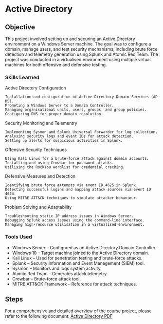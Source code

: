 # Active Directory

## Objective
This project involved setting up and securing an Active Directory environment on a Windows Server machine. The goal was to configure a domain, manage users, and test security mechanisms, including brute force detection and telemetry generation using Splunk and Atomic Red Team. The project was conducted in a virtualised environment using multiple virtual machines for both offensive and defensive testing.

### Skills Learned
Active Directory Configuration

    Installation and configuration of Active Directory Domain Services (AD DS).
    Promoting a Windows Server to a Domain Controller.
    Managing organisational units, users, groups, and group policies.
    Configuring DNS for proper domain resolution.

Security Monitoring and Telementry

    Implementing Sysmon and Splunk Universal Forwarder for log collection.
    Analysing security logs and event IDs for attack detection.
    Setting up alerts for suspicious activities in Splunk.

Offensive Security Techniques

    Using Kali Linux for a brute-force attack against domain accounts.
    Installing and using Crowbar for password attacks.
    Utilising the RockYou wordlist for credential cracking.


Defensive Measures and Detection

    Identifying brute force attempts via event ID 4625 in Splunk.
    Detecting successful logins and mapping attack sources via event ID 4624.
    Using MITRE ATT&CK techniques to simulate attacker behaviour.

Problem Solving and Adaptability

    Troubleshooting static IP address issues in Windows Server.
    Debugging Splunk access issues using the command-line interface.
    Managing high-resource utilisation in a virtualised environment.


### Tools Used
- Windows Server – Configured as an Active Directory Domain Controller.  
- Windows 10 – Target machine joined to the Active Directory domain.  
- Kali Linux – Used for penetration testing and brute-force attacks.  
- Splunk – Security Information and Event Management (SIEM) tool.  
- Sysmon – Monitors and logs system activity.  
- Atomic Red Team – Generates attack telemetry.  
- Crowbar – Brute-force attack tool.  
- MITRE ATT&CK Framework – Reference for attack techniques.  


## Steps

For a comprehensive and detailed overview of the course project, please refer to the following document:
[Active Directory PDF](https://github.com/A7HXF/Active-Directory/blob/main/Active%20Directory%20Project.docx)
